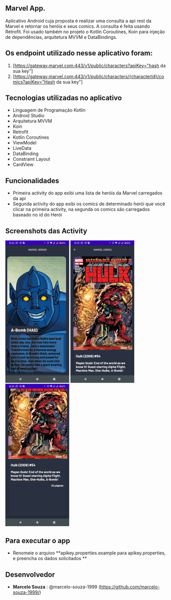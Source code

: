 ## Marvel App.

Aplicativo Android cuja proposta é realizar uma consulta a api rest da Marvel e retornar os heróis e
seus comics. A consulta é feita usando Retrofit. Foi usado também no projeto o Kotlin Coroutines,
Koin para injeção de dependências, arquitetura MVVM e DataBindings.

## Os endpoint utilizado nesse aplicativo foram:

1. [https://gateway.marvel.com:443/v1/public/characters?apiKey="hash da sua key"]
1. [https://gateway.marvel.com:443/v1/public/characters/{characterId}/comics?apiKey="Hash da sua key"]

## Tecnologias utilizadas no aplicativo

* Linguagem de Programação Kotlin
* Android Studio
* Arquitetura MVVM
* Koin
* Retrofit
* Kotlin Coroutines
* ViewModel
* LiveData
* DataBinding
* Constraint Layout
* CardView

## Funcionalidades

- Primeira activity do app exibi uma lista de heróis da Marvel carregados da api
- Segunda activity do app exibi os comics de determinado herói que você clicar na primeira activity,
  na segunda os comics são carregados baseado no id do Herói

## Screenshots das Activity
<img src="/imgs/imagem_um.jpeg" width="200">
<img src="/imgs/imagem_dois.jpeg" width="200">
<img src="/imgs/imagem_tres.jpeg" width="200">


## Para executar o app

- Renomeie o arquivo **apikey.properties.example para apikey.properties, e preencha os dados solicitados **

## Desenvolvedor

* **Marcelo Souza** : @marcelo-souza-1999 (https://github.com/marcelo-souza-1999/)
